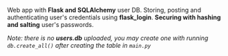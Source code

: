 Web app with **Flask and SQLAlchemy** user DB. Storing, posting and authenticating user's credentials using **flask_login**. **Securing with hashing and salting** user's passwords.

*Note: there is no **users.db** uploaded, you may create one with running `db.create_all()` after creating the table in `main.py`*
